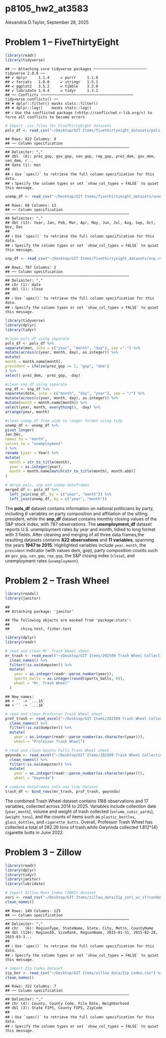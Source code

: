 p8105_hw2_at3583
================
Alexandria D.Taylor,
September 28, 2025

# Problem 1 – FiveThirtyEight

``` r
library(readr)
library(tidyverse)
```

    ## ── Attaching core tidyverse packages ──────────────────────── tidyverse 2.0.0 ──
    ## ✔ dplyr     1.1.4     ✔ purrr     1.1.0
    ## ✔ forcats   1.0.0     ✔ stringr   1.5.1
    ## ✔ ggplot2   3.5.2     ✔ tibble    3.3.0
    ## ✔ lubridate 1.9.4     ✔ tidyr     1.3.1
    ## ── Conflicts ────────────────────────────────────────── tidyverse_conflicts() ──
    ## ✖ dplyr::filter() masks stats::filter()
    ## ✖ dplyr::lag()    masks stats::lag()
    ## ℹ Use the conflicted package (<http://conflicted.r-lib.org/>) to force all conflicts to become errors

``` r
# Import .csv files for FiveThirtyEight datasets
pols_df <- read_csv("~/Desktop/GIT Items/fivethirtyeight_datasets/pols-month.csv")
```

    ## Rows: 822 Columns: 9
    ## ── Column specification ────────────────────────────────────────────────────────
    ## Delimiter: ","
    ## dbl  (8): prez_gop, gov_gop, sen_gop, rep_gop, prez_dem, gov_dem, sen_dem, r...
    ## date (1): mon
    ## 
    ## ℹ Use `spec()` to retrieve the full column specification for this data.
    ## ℹ Specify the column types or set `show_col_types = FALSE` to quiet this message.

``` r
unemp_df <- read_csv("~/Desktop/GIT Items/fivethirtyeight_datasets/unemployment.csv")
```

    ## Rows: 68 Columns: 13
    ## ── Column specification ────────────────────────────────────────────────────────
    ## Delimiter: ","
    ## dbl (13): Year, Jan, Feb, Mar, Apr, May, Jun, Jul, Aug, Sep, Oct, Nov, Dec
    ## 
    ## ℹ Use `spec()` to retrieve the full column specification for this data.
    ## ℹ Specify the column types or set `show_col_types = FALSE` to quiet this message.

``` r
snp_df <- read_csv("~/Desktop/GIT Items/fivethirtyeight_datasets/snp.csv")
```

    ## Rows: 787 Columns: 2
    ## ── Column specification ────────────────────────────────────────────────────────
    ## Delimiter: ","
    ## chr (1): date
    ## dbl (1): close
    ## 
    ## ℹ Use `spec()` to retrieve the full column specification for this data.
    ## ℹ Specify the column types or set `show_col_types = FALSE` to quiet this message.

``` r
library(tidyverse)
library(dplyr)
library(tidyr)

#clean pols_df using separate
pols_df <- pols_df %>%
separate(mon, into = c("year", "month", "day"), sep ="-") %>%
mutate(across(c(year, month, day), as.integer)) %>%
mutate(
month = month.name[month],
president = ifelse(prez_gop == 1, "gop", "dem")
) %>%
select(-prez_dem, -prez_gop, -day)

#clean snp_df using separate
snp_df <- snp_df %>%
separate(date, into = c("month", "day", "year"), sep = "/") %>%
mutate(across(c(year, month, day), as.integer)) %>%
mutate(month = month.name[month]) %>%
select(year, month, everything(), -day) %>%
arrange(year, month)

#clean unemp_df from wide to longer format using tidy
unemp_df <- unemp_df %>%
pivot_longer(
Jan:Dec,
names_to = "month",
values_to = "unemployment"
) %>%
rename (year = Year) %>%
mutate(
  month = str_to_title(month),
  year = as.integer(year),
  month = month.name[match(str_to_title(month), month.abb)]
)
  
# merge pols, snp and unemp dataframes
merged_df <- pols_df %>%
  left_join(snp_df, by = c("year", "month")) %>%
  left_join(unemp_df, by = c("year", "month"))
```

The **pols_df** dataset contains information on national politicians by
party, including 6 variables on party composition and affiliation of the
sitting president, while the **snp_df** dataset contains monthly closing
values of the S&P stock index, with 787 observations. The
**unemployment_df** dataset reports U.S. unemployment rates by year and
month, tidied to long format with 3 fields. After cleaning and merging
of all three data frames,the resulting datasets contains **822
observations** and **11 variables**, spanning the years **1947 to
2015**. Highlighted variables include `year`, `month`, the `president`
indicator (with values dem, gop), party composition counts such as
`gov_gop`, `sen_gop`, `rep_gop`, the S&P closing index (`close`), and
unemployment rates (`unemployment`).

# Problem 2 – Trash Wheel

``` r
library(readxl)
library(janitor)
```

    ## 
    ## Attaching package: 'janitor'

    ## The following objects are masked from 'package:stats':
    ## 
    ##     chisq.test, fisher.test

``` r
library(dplyr)
library(readr)

# read and clean Mr. Trash Wheel sheet
mr_trash <- read_excel("~/Desktop/GIT Items/202509 Trash Wheel Collection Data.xlsx", sheet = "Mr. Trash Wheel", skip = 1) %>%
  clean_names() %>%
  filter(!is.na(dumpster)) %>%
  mutate(
    year = as.integer(readr::parse_number(year)),
    sports_balls = as.integer(round(sports_balls, 0)),
    wheel = "Mr. Trash Wheel"
  )
```

    ## New names:
    ## • `` -> `...15`
    ## • `` -> `...16`

``` r
# read and clean Professor Trash Wheel sheet
prof_trash <- read_excel("~/Desktop/GIT Items/202509 Trash Wheel Collection Data.xlsx", sheet = "Professor Trash Wheel", skip = 1) %>%
  clean_names() %>%
  filter(!is.na(dumpster)) %>%
  mutate(
    year = as.integer(readr::parse_number(as.character(year))),
    wheel = "Professor Trash Wheel")

# read and clean Gwynns Falls Trash Wheel sheet
gwynnda <- read_excel("~/Desktop/GIT Items/202509 Trash Wheel Collection Data.xlsx", sheet = "Gwynns Falls Trash Wheel", skip = 1) %>%
  clean_names() %>%
  filter(!is.na(dumpster)) %>%
  mutate(
    year = as.integer(readr::parse_number(as.character(year))),
    wheel = "Gwynnda")
```

``` r
# combine dataframes into one tidy dataset
trash_df <- bind_rows(mr_trash, prof_trash, gwynnda)
```

The combined Trash Wheel dataset contains 1188 observations and 17
variables, collected across 2014 to 2025. Variables include collection
date (`year`, `month`), volume and weight of trash collected
(`volume_cubic_yards`), (`weight_tons`), and the counts of items such as
`plastic_bottles`, `glass_bottles`, and `cigarette_butts`. Overall,
Professor Trash Wheel has collected a total of 282.26 tons of
trash,while Gwynnda collected 1.812^{4} cigarette butts in June 2022.

# Problem 3 – Zillow

``` r
library(readr)
library(dplyr)
library(tidyr)
library(janitor)
library(lubridate)

# import Zillow Rent Index (ZORI) dataset
zori <- read_csv("~/Desktop/GIT Items/zillow_data/Zip_zori_uc_sfrcondomfr_sm_month_NYC.csv") %>%
clean_names()
```

    ## Rows: 149 Columns: 125
    ## ── Column specification ────────────────────────────────────────────────────────
    ## Delimiter: ","
    ## chr   (6): RegionType, StateName, State, City, Metro, CountyName
    ## dbl (119): RegionID, SizeRank, RegionName, 2015-01-31, 2015-02-28, 2015-03-3...
    ## 
    ## ℹ Use `spec()` to retrieve the full column specification for this data.
    ## ℹ Specify the column types or set `show_col_types = FALSE` to quiet this message.

``` r
# import Zip Codes dataset
zip_bor <- read_csv("~/Desktop/GIT Items/zillow_data/Zip Codes.csv") %>%
clean_names()
```

    ## Rows: 322 Columns: 7
    ## ── Column specification ────────────────────────────────────────────────────────
    ## Delimiter: ","
    ## chr (4): County, County Code, File Date, Neighborhood
    ## dbl (3): State FIPS, County FIPS, ZipCode
    ## 
    ## ℹ Use `spec()` to retrieve the full column specification for this data.
    ## ℹ Specify the column types or set `show_col_types = FALSE` to quiet this message.
